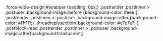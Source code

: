 .force-wide-design #wrapper {padding: 0px;}
.postrender .postinner > .postuser .background-image::before {background-color: #eee;}
.postrender .postinner > .postuser .background-image::after {background-color: #f1f1f1;}
.threadreplysection{ background-color: #e7e7e7; }
.postblock-read .postrender .postinner > .postuser .background-image::after{background:transparent;}
